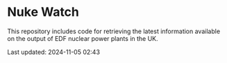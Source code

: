 # Nuke Watch

This repository includes code for retrieving the latest information available on the output of EDF nuclear power plants in the UK.

Last updated: 2024-11-05 02:43